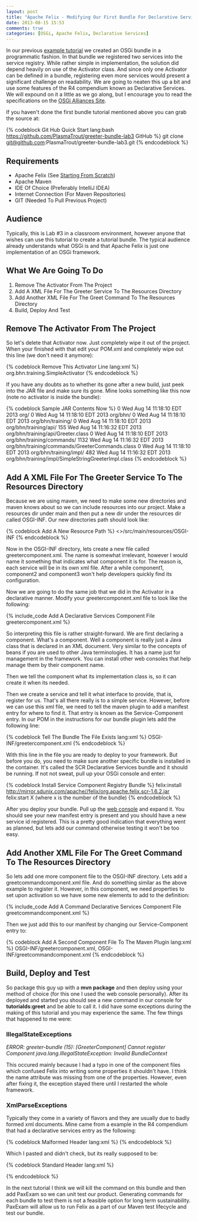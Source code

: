 ```yaml
---
layout: post
title: "Apache Felix - Modifying Our First Bundle For Declarative Services"
date: 2013-08-15 15:53
comments: true
categories: [OSGi, Apache Felix, Declarative Services]
---
```

In our previous [example tutorial](/blog/2013/08/15/apache-felix-first-bundle/) we created an OSGi bundle in a programmatic fashion. In that bundle we registered two services into the service registry. While rather simple in implementation, the solution did depend heavily on use of the Activator class. And since only one Activator can be defined in a bundle, registering even more services would present a significant challenge on readability. We are going to neaten this up a bit and use some features of the R4 compendium known as Declarative Services. We will expound on it a little as we go along, but I encourage you to read the specifications on the [OSGi Alliances Site](http://www.osgi.org/Download/HomePage).

If you haven't done the first bundle tutorial mentioned above you can grab the source at:

{% codeblock Git Hub Quick Start lang:bash https://github.com/PlasmaTrout/greeter-bundle-lab3 GitHub %}
git clone git@github.com:PlasmaTrout/greeter-bundle-lab3.git
{% endcodeblock %}

Requirements
-----
-	Apache Felix (See [Starting From Scratch](/blog/2013/08/14/apache-felix-starting-from-scratch/))
-	Apache Maven
-	IDE Of Choice (Preferably IntelliJ IDEA)
-   Internet Connection (For Maven Repositories) 
-   GIT (Needed To Pull Previous Project)

Audience
-----
Typically, this is Lab #3 in a classroom environment, however anyone that wishes can use this tutorial to create a tutorial bundle. The typical audience already understands what OSGi is and that Apache Felix is just one implementation of an OSGi framework.

What We Are Going To Do
-----
1. Remove The Activator From The Project
1. Add A XML File For The Greeter Service To The Resources Directory
1. Add Another XML File For The Greet Command To The Resources Directory
1. Build, Deploy And Test

Remove The Activator From The Project
-----
So let's delete that Activator now. Just completely wipe it out of the project. When your finished with that edit your POM.xml and completely wipe out this line (we don't need it anymore):

{% codeblock Remove This Activator Line lang:xml %}
<Bundle-Activator>org.bhn.training.SimpleActivator</Bundle-Activator>
{% endcodeblock %}

If you have any doubts as to whether its gone after a new build, just peek into the JAR file and make sure its gone. Mine looks something like this now (note no activator is inside the bundle):

{% codeblock Sample JAR Contents Now %}
0 Wed Aug 14 11:18:10 EDT 2013 org/
0 Wed Aug 14 11:18:10 EDT 2013 org/bhn/
0 Wed Aug 14 11:18:10 EDT 2013 org/bhn/training/
0 Wed Aug 14 11:18:10 EDT 2013 org/bhn/training/api/
155 Wed Aug 14 11:16:32 EDT 2013 org/bhn/training/api/Greeter.class
0 Wed Aug 14 11:18:10 EDT 2013 org/bhn/training/commands/
1132 Wed Aug 14 11:16:32 EDT 2013 org/bhn/training/commands/GreeterCommands.class
0 Wed Aug 14 11:18:10 EDT 2013 org/bhn/training/impl/
482 Wed Aug 14 11:16:32 EDT 2013 org/bhn/training/impl/SimpleStringGreeterImpl.class
{% endcodeblock %}

Add A XML File For The Greeter Service To The Resources Directory
-----
Because we are using maven, we need to make some new directories and maven knows about so we can include resources into our project. Make a resources dir under main and then put a new dir under the resources dir called OSGI-INF. Our new directories path should look like:

{% codeblock Add A New Resource Path %}
<<Project>>/src/main/resources/OSGI-INF
{% endcodeblock %}

Now in the OSGI-INF directory, lets create a new file called greetercomponent.xml. The name is somewhat irrelevant, however I would name it something that indicates what component it is for. The reason is, each service will be in its own xml file. After a while component1, component2 and component3 won't help developers quickly find its configuration.

Now we are going to do the same job that we did in the Activator in a declarative manner. Modify your greetercomponent.xml file to look like the following:

{% include_code Add A Declarative Services Component File greetercomponent.xml %}

So interpreting this file is rather straight-forward. We are first declaring a component. What's a component. Well a component is really just a Java class that is declared in an XML document. Very similar to the concepts of beans if you are used to other Java terminologies. It has a name just for management in the framework. You can install other web consoles that help manage them by their component name.

Then we tell the component what its implementation class is, so it can create it when its needed.

Then we create a service and tell it what interface to provide, that is, register for us. That's all there really is to a simple service. However, before we can use this xml file, we need to tell the maven plugin to add a manifest entry for where to find it. That entry is known as the Service-Component entry. In our POM in the instructions for our bundle plugin lets add the following line:

{% codeblock Tell The Bundle The File Exists lang:xml %}
<Service-Component>OSGI-INF/greetercomponent.xml</Service-Component>
{% endcodeblock %}

With this line in the file you are ready to deploy to your framework. But before you do, you need to make sure another specific bundle is installed in the container. It's called the SCR Declarative Services bundle and it should be running. If not not sweat, pull up your OSGi console and enter:

{% codeblock Install Service Component Registry Bundle %}
felix:install http://mirror.sdunix.com/apache//felix/org.apache.felix.scr-1.6.2.jar
felix:start X (where x is the number of the bundle)
{% endcodeblock %}

After you deploy your bundle. Pull up the [web console](http://localhost:8080/system/console) and expand it. You should see your new manifest entry is present and you should have a new service id registered. This is a pretty good indication that everything went as planned, but lets add our command otherwise testing it won't be too easy.

Add Another XML File For The Greet Command To The Resources Directory
-----
So lets add one more component file to the OSGI-INF directory. Lets add a greetcommandcomponent.xml file. And do something similar as the above example to register it. However, in this component, we need properties to set upon activation so we have some new elements to add to the definition:

{% include_code Add A Command Declarative Services Component File greetcommandcomponent.xml %}

Then we just add this to our manifest by changing our Service-Component entry to:

{% codeblock Add A Second Component File To The Maven Plugin lang:xml %}
<Service-Component>OSGI-INF/greetercomponent.xml,
            OSGI-INF/greetcommandcomponent.xml</Service-Component>
{% endcodeblock %}

Build, Deploy and Test
-----
So package this guy up with a **mvn package** and then deploy using your method of choice (for this one I used the web console personally). After its deployed and started you should see a new command in our console for **tutorialds:greet** and be able to call it. I did have some exceptions during the making of this tutorial and you may experience the same. The few things that happened to me were:

### IllegalStateExceptions
_ERROR: greeter-bundle (15): [GreeterComponent] Cannot register Component
java.lang.IllegalStateException: Invalid BundleContext_

This occured mainly because I had a typo in one of the component files which confused Felix into writing some properties it shouldn't have. I think the name attribute was missing from one of the properties. However, even after fixing it, the exception stayed there until I restarted the whole framework.

### XmlParseExceptions
Typically they come in a variety of flavors and they are usually due to badly formed xml documents. Mine came from a example in the R4 compendium that had a declarative services entry as the following:

{% codeblock Malformed Header lang:xml %}
<xml version="1.0" encoding="UTF-8">
{% endcodeblock %}

Which I pasted and didn't check, but its really supposed to be:

{% codeblock Standard Header lang:xml %}
<?xml version="1.0" encoding="UTF-8"?>
{% endcodeblock %}

In the next tutorial I think we will kill the command on this bundle and then add PaxExam so we can unit test our product. Generating commands for each bundle to test them is not a feasible option for long term sustainability. PaxExam will allow us to run Felix as a part of our Maven test lifecycle and test our bundle.
